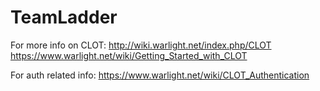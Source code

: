 # TeamLadder

For more info on CLOT: http://wiki.warlight.net/index.php/CLOT https://www.warlight.net/wiki/Getting_Started_with_CLOT

For auth related info: https://www.warlight.net/wiki/CLOT_Authentication
